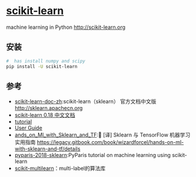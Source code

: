 # [scikit-learn](https://github.com/scikit-learn/scikit-learn)

machine learning in Python <http://scikit-learn.org>

## 安装

```sh
#  has install numpy and scipy
pip install -U scikit-learn
```

## 参考

* [scikit-learn-doc-zh](https://github.com/apachecn/scikit-learn-doc-zh):scikit-learn（sklearn） 官方文档中文版 <http://sklearn.apachecn.org>
* [scikit-learn 0.18 中文文档](http://cwiki.apachecn.org/display/sklearn)
* [tutorial](https://scikit-learn.org/stable/tutorial/index.html)
* [User Guide](https://scikit-learn.org/stable/user_guide.html)
* [ands_on_Ml_with_Sklearn_and_TF](https://github.com/apachecn/hands_on_Ml_with_Sklearn_and_TF):📖 [译] Sklearn 与 TensorFlow 机器学习实用指南 <https://legacy.gitbook.com/book/wizardforcel/hands-on-ml-with-sklearn-and-tf/details>
* [pyparis-2018-sklearn](https://github.com/glemaitre/pyparis-2018-sklearn):PyParis tutorial on machine learning using scikit-learn
* [scikit-multilearn](http://scikit.ml/)：multi-label的算法库

